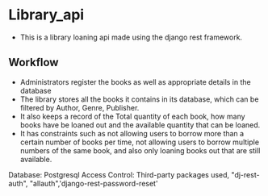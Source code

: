 # Library_api
* This is a library loaning api made using the django rest framework.

## Workflow
* Administrators register the books as well as appropriate details in the database
* The library stores all the books it contains in its database, which can be filtered by Author, Genre, Publisher.
* It also keeps a record of the Total quantity of each book, how many books have be loaned out and the available quantity that can be loaned.
* It has constraints such as not allowing users to borrow more than a certain number of books per time, not allowing users to borrow multiple numbers of the same book, and also only loaning books out that are still available.



Database: Postgresql
Access Control: Third-party packages used, "dj-rest-auth", "allauth",'django-rest-password-reset'

